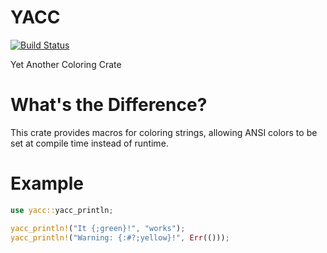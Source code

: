 # YACC

[![Build Status](https://travis-ci.com/spenserblack/yacc.svg?branch=master)](https://travis-ci.com/spenserblack/yacc)

Yet Another Coloring Crate

# What's the Difference?

This crate provides macros for coloring strings, allowing ANSI colors to be set at compile time instead of runtime.

# Example

```rust
use yacc::yacc_println;

yacc_println!("It {;green}!", "works");
yacc_println!("Warning: {:#?;yellow}!", Err(()));
```
